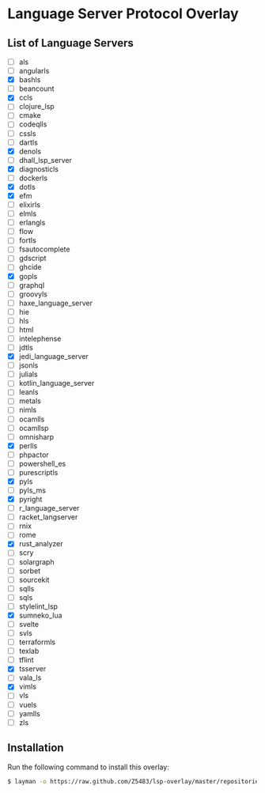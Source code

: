 # Language Server Protocol Overlay

## List of Language Servers

- [ ] als
- [ ] angularls
- [x] bashls
- [ ] beancount
- [x] ccls
- [ ] clojure_lsp
- [ ] cmake
- [ ] codeqlls
- [ ] cssls
- [ ] dartls
- [x] denols
- [ ] dhall_lsp_server
- [x] diagnosticls
- [ ] dockerls
- [x] dotls
- [x] efm
- [ ] elixirls
- [ ] elmls
- [ ] erlangls
- [ ] flow
- [ ] fortls
- [ ] fsautocomplete
- [ ] gdscript
- [ ] ghcide
- [x] gopls
- [ ] graphql
- [ ] groovyls
- [ ] haxe_language_server
- [ ] hie
- [ ] hls
- [ ] html
- [ ] intelephense
- [ ] jdtls
- [x] jedi_language_server
- [ ] jsonls
- [ ] julials
- [ ] kotlin_language_server
- [ ] leanls
- [ ] metals
- [ ] nimls
- [ ] ocamlls
- [ ] ocamllsp
- [ ] omnisharp
- [x] perlls
- [ ] phpactor
- [ ] powershell_es
- [ ] purescriptls
- [x] pyls
- [ ] pyls_ms
- [x] pyright
- [ ] r_language_server
- [ ] racket_langserver
- [ ] rnix
- [ ] rome
- [x] rust_analyzer
- [ ] scry
- [ ] solargraph
- [ ] sorbet
- [ ] sourcekit
- [ ] sqlls
- [ ] sqls
- [ ] stylelint_lsp
- [x] sumneko_lua
- [ ] svelte
- [ ] svls
- [ ] terraformls
- [ ] texlab
- [ ] tflint
- [x] tsserver
- [ ] vala_ls
- [x] vimls
- [ ] vls
- [ ] vuels
- [ ] yamlls
- [ ] zls

## Installation

Run the following command to install this overlay:

``` sh
$ layman -o https://raw.github.com/Z5483/lsp-overlay/master/repositories.xml -f -a lsp-overlay
```
